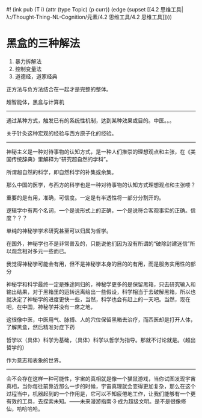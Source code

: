 #! (ink pub (T i) (attr (type Topic) (p curr)) (edge (supset [[4.2 思维工具|λ:/Thought-Thing-NL-Cognition/元素/4.2 思维工具/4.2 思维工具]])))

# 黑盒的三种解法

1. 暴力拆解法
2. 控制变量法
3. 道德经，道家经典

正方法与负方法结合在一起才是完整的整体。

超智能体，黑盒与计算机

---

通过某种方式，触发已有的系统性机制，达到某种效果或目的。中医。。。

关于针灸这种宏观的经验与西方原子化的经验。

---
神秘主义是一种对待事物的认知方式，是一种人们推崇的理想观点和主张，在《美国传统辞典》里解释为“研究超自然的学科”。

所谓超自然的科学，即自然科学的补集或余集。

那么中国的医学，与西方的科学也是一种对待事物的认知方式理想观点和主张喽？

重要的是有用，准确，可信度。一定是有半透性将一部分分割开的。

逻辑学中有两个名词，一个是说形式上的正确，一个是说符合客观事实的正确。信度？？？

单纯的神秘学学术研究甚至可以归属为哲学。

在国外，神秘学也不是非常普及的，只能说他们因为没有所谓的“破除封建迷信”所以观念相对多元一些而已。

我觉得神秘学可能会有用，但不是神秘学本身的目的的有用，而是服务实用性的部分

神秘学和科学最终一定是殊途同归的，神秘学更多的是保留黑箱，只去研究输入和输出结果，对于黑箱里的运转远离给出一些假设，科学相当于去破解黑箱，所以也就决定了神秘学的进度更快一些，当然，科学也会有赶上的一天吧。当然，现在吧，在中国，神秘学并没有一席之地，

这很像中医，中医用气、脉搏、人的穴位保留黑箱去治疗，而西医却是打开人体，了解黑盒，然后精准对症下药



哲学以（具体）科学为基础，（具体）科学以哲学为指导。那就不讨论就是。（超出哲学的）

作为意志和表象的世界。

---

会不会存在这样一种可能性，宇宙的真相就是像一个猫鼠游戏，当你试图发现宇宙真相，当你每往前靠近那么一步的时候，宇宙真理就会变得更加复杂，那么在这个过程当中，机器起到的一个作用是，它可以不知疲倦地工作，让我们能够有一个更有效的工具，去探索未知。——未来漫游指南·3·成为超级文明。是不是很像修仙，哈哈哈哈。